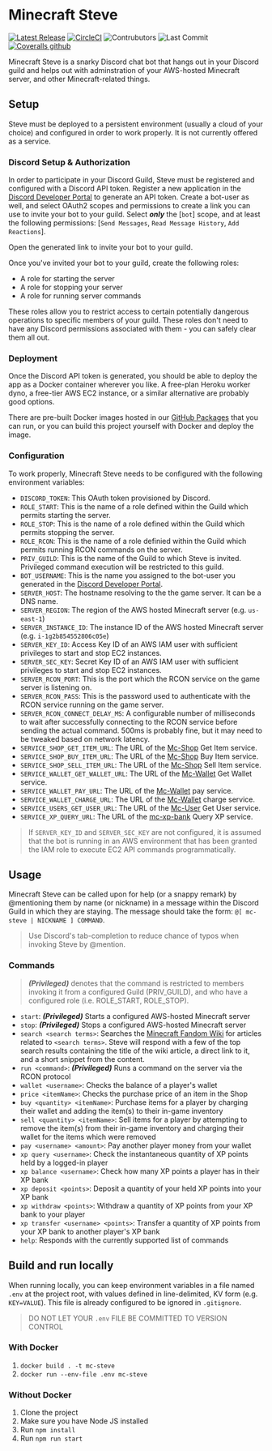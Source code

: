# Minecraft Steve
[![Latest Release](https://img.shields.io/github/package-json/v/Ubunfu/mc-steve?style=for-the-badge)](https://github.com/Ubunfu/mc-steve/releases)
[![CircleCI](https://img.shields.io/circleci/build/github/Ubunfu/mc-steve?logo=circleci&style=for-the-badge)](https://app.circleci.com/pipelines/github/Ubunfu/mc-steve)
![Contrubutors](https://img.shields.io/github/contributors/Ubunfu/mc-steve?color=blue&style=for-the-badge)
![Last Commit](https://img.shields.io/github/last-commit/Ubunfu/mc-steve?style=for-the-badge)
[![Coveralls github](https://img.shields.io/coveralls/github/Ubunfu/mc-steve?logo=coveralls&style=for-the-badge)](https://coveralls.io/github/Ubunfu/mc-steve)

Minecraft Steve is a snarky Discord chat bot that hangs out in your Discord guild and helps out with adminstration of your AWS-hosted Minecraft server, and other Minecraft-related things. 

## Setup
Steve must be deployed to a persistent environment (usually a cloud of your choice) and configured in order to work properly.  It is not currently offered as a service.

### Discord Setup & Authorization
In order to participate in your Discord Guild, Steve must be registered and configured with a Discord API token.  Register a new application in the [Discord Developer Portal](https://discord.com/developers/applications) to generate an API token.  Create a bot-user as well, and select OAuth2 scopes and permissions to create a link you can use to invite your bot to your guild.  Select ***only*** the [`bot`] scope, and at least the following permissions: [`Send Messages`, `Read Message History`, `Add Reactions`].

Open the generated link to invite your bot to your guild.

Once you've invited your bot to your guild, create the following roles:
* A role for starting the server
* A role for stopping your server
* A role for running server commands

These roles allow you to restrict access to certain potentially dangerous operations to specific members of your guild.  These roles don't need to have any Discord permissions associated with them - you can safely clear them all out.

### Deployment
Once the Discord API token is generated, you should be able to deploy the app as a Docker container wherever you like.  A free-plan Heroku worker dyno, a free-tier AWS EC2 instance, or a similar alternative are probably good options.

There are pre-built Docker images hosted in our [GitHub Packages](https://github.com/Ubunfu/mc-steve/packages) that you can run, or you can build this project yourself with Docker and deploy the image.
 
### Configuration
To work properly, Minecraft Steve needs to be configured with the following environment variables:

* `DISCORD_TOKEN`: This OAuth token provisioned by Discord.  
* `ROLE_START`: This is the name of a role defined within the Guild which permits starting the server.
* `ROLE_STOP`: This is the name of a role defined within the Guild which permits stopping the server.
* `ROLE_RCON`: This is the name of a role definied within the Guild which permits running RCON commands on the server.
* `PRIV_GUILD`: This is the name of the Guild to which Steve is invited.  Privileged command execution will be restricted to this guild.
* `BOT_USERNAME`: This is the name you assigned to the bot-user you generated in the [Discord Developer Portal](https://discord.com/developers/applications).
* `SERVER_HOST`: The hostname resolving to the the game server.  It can be a DNS name.
* `SERVER_REGION`: The region of the AWS hosted Minecraft server (e.g. `us-east-1`)
* `SERVER_INSTANCE_ID`: The instance ID of the AWS hosted Minecraft server (e.g. `i-1g2b854552806c05e`)
* `SERVER_KEY_ID`: Access Key ID of an AWS IAM user with sufficient privileges to start and stop EC2 instances.
* `SERVER_SEC_KEY`: Secret Key ID of an AWS IAM user with sufficient privileges to start and stop EC2 instances.
* `SERVER_RCON_PORT`: This is the port which the RCON service on the game server is listening on.
* `SERVER_RCON_PASS`: This is the password used to authenticate with the RCON service running on the game server.
* `SERVER_RCON_CONNECT_DELAY_MS`: A configurable number of milliseconds to wait after successfully connecting to the RCON service before sending the actual command.  500ms is probably fine, but it may need to be tweaked based on network latency.
* `SERVICE_SHOP_GET_ITEM_URL`: The URL of the [Mc-Shop](https://github.com/Ubunfu/mc-shop) Get Item service.
* `SERVICE_SHOP_BUY_ITEM_URL`: The URL of the [Mc-Shop](https://github.com/Ubunfu/mc-shop) Buy Item service.
* `SERVICE_SHOP_SELL_ITEM_URL`: The URL of the [Mc-Shop](https://github.com/Ubunfu/mc-shop) Sell Item service.
* `SERVICE_WALLET_GET_WALLET_URL`: The URL of the [Mc-Wallet](https://github.com/Ubunfu/mc-wallet) Get Wallet service.
* `SERVICE_WALLET_PAY_URL`: The URL of the [Mc-Wallet](https://github.com/Ubunfu/mc-wallet) pay service.
* `SERVICE_WALLET_CHARGE_URL`: The URL of the [Mc-Wallet](https://github.com/Ubunfu/mc-wallet) charge service.
* `SERVICE_USERS_GET_USER_URL`: The URL of the [Mc-User](https://github.com/Ubunfu/mc-user) Get User service.
* `SERVICE_XP_QUERY_URL`: The URL of the [mc-xp-bank](https://github.com/Ubunfu/mc-xp-bank) Query XP service.

> If `SERVER_KEY_ID` and `SERVER_SEC_KEY` are not configured, it is assumed that the bot is running in an AWS environment that has been granted the IAM role to execute EC2 API commands programmatically.

## Usage
Minecraft Steve can be called upon for help (or a snappy remark) by @mentioning them by name (or nickname) in a message within the Discord Guild in which they are staying.  The message should take the form: `@[ mc-steve | NICKNAME ] COMMAND`.

> Use Discord's tab-completion to reduce chance of typos when invoking Steve by @mention.

### Commands
> ***(Privileged)*** denotes that the command is restricted to members invoking it from a configured Guild (PRIV_GUILD), and who have a configured role (i.e. ROLE_START, ROLE_STOP).
* `start`: ***(Privileged)*** Starts a configured AWS-hosted Minecraft server
* `stop`: ***(Privileged)*** Stops a configured AWS-hosted Minecraft server
* `search <search terms>`: Searches the [Minecraft Fandom Wiki](https://minecraft.fandom.com) for articles related to `<search terms>`.  Steve will respond with a few of the top search results containing the title of the wiki article, a direct link to it, and a short snippet from the content.
* `run <command>`: ***(Privileged)*** Runs a command on the server via the RCON protocol
* `wallet <username>`: Checks the balance of a player's wallet
* `price <itemName>`: Checks the purchase price of an item in the Shop
* `buy <quantity> <itemName>`: Purchase items for a player by charging their wallet and adding the item(s) to their in-game inventory
* `sell <quantity> <itemName>`: Sell items for a player by attempting to remove the item(s) from their in-game inventory and charging their wallet for the items which were removed
* `pay <username> <amount>`: Pay another player money from your wallet 
* `xp query <username>`: Check the instantaneous quantity of XP points held by a logged-in player
* `xp balance <username>`: Check how many XP points a player has in their XP bank 
* `xp deposit <points>`: Deposit a quantity of your held XP points into your XP bank
* `xp withdraw <points>`: Withdraw a quantity of XP points from your XP bank to your player
* `xp transfer <username> <points>`: Transfer a quantity of XP points from your XP bank to another player's XP bank 
* `help`: Responds with the currently supported list of commands

## Build and run locally
When running locally, you can keep environment variables in a file named `.env` at the project root, with values defined in line-delimited, KV form (e.g. `KEY=VALUE`).  This file is already configured to be ignored in `.gitignore`.

> DO NOT LET YOUR `.env` FILE BE COMMITTED TO VERSION CONTROL

### With Docker
1. `docker build . -t mc-steve`
2. `docker run --env-file .env mc-steve`

### Without Docker
1. Clone the project
2. Make sure you have Node JS installed
3. Run `npm install`
4. Run `npm run start`